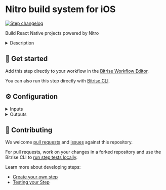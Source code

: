 # Nitro build system for iOS

[![Step changelog](https://shields.io/github/v/release/nitro-build/bitrise-step-nitro-ios?include_prereleases&label=changelog&color=blueviolet)](https://github.com/nitro-build/bitrise-step-nitro-ios/releases)

Build React Native projects powered by Nitro


<details>
<summary>Description</summary>

This step allows you to easily run the Nitro builder by providing input parameters in a friendly way

</details>

## 🧩 Get started

Add this step directly to your workflow in the [Bitrise Workflow Editor](https://devcenter.bitrise.io/steps-and-workflows/steps-and-workflows-index/).

You can also run this step directly with [Bitrise CLI](https://github.com/bitrise-io/bitrise).

## ⚙️ Configuration

<details>
<summary>Inputs</summary>

| Key | Description | Flags | Default |
| --- | --- | --- | --- |
| `root_directory` | The directory within your project, in which your code is located. Leave this field empty if your code is not located in a subdirectory |  | `./` |
| `ios_scheme` | The name of the iOS scheme |  |  |
| `ios_xcconfig_path` | The path relative to project root directory where the custom `.xcconfig` file is located |  |  |
| `version_name` | The version name for the app |  |  |
| `version_code` | The version code for the app |  |  |
| `disable_version_name_from_package_json` | By default will get the 'version' field from package.json and set the version name |  | `$NITRO_DISABLE_VERSION_NAME_FROM_PACKAGE_JSON` |
| `disable_version_code_auto_generation` | By default will generate a timestamp based number and set the version code |  | `NITRO_DISABLE_VERSION_CODE_AUTO_GENERATION` |
| `ios_certificate_url` | The url to download and install the certificate |  |  |
| `ios_certificate_passphrase` | Certificate passphrase | sensitive |  |
| `ios_codesigning_identity` | Codesigning identity |  |  |
| `ios_provisioning_profile_urls` | A string containing a '\|' separated values where provisioning profiles are located e.g. url1\|url2\|url3 |  |  |
| `ios_provisioning_profile_specifier` | The name of the provisioning profile when using a single one |  |  |
| `ios_team_id` | Specify the Team ID you want to use for the Apple Developer Portal |  |  |
| `ios_export_method` | The export method used to generate the IPA |  | `ad-hoc` |
| `cache_provider` | Choose the provider where cache artifacts will be persisted: - `fs`: File system - `s3`: Amazon - Simple Storage Service |  | `s3` |
| `disable_cache` | When setting this option to `yes` build cache optimizations won't be performed |  | `$NITRO_DISABLE_CACHE` |
| `cache_env_var_lookup_keys` | A list of `\|` separated values with env variable keys to lookup to determine whether the build should be cached or not |  |  |
| `cache_file_lookup_paths` | A list of `\|` separated value paths (relative to the root of the repo or absolute) to lookup in order to determine whether the build should be cached or not |  |  |
| `disable_metro_cache` | Setting this field to yes will disable the React Native Metro cache feature |  | `$NITRO_DISABLE_METRO_CACHE` |
| `pre_install_command` | Run command prior to install project dependencies (e.g. `rm -rf ./some-folder`) |  |  |
| `pre_build_command` | Run command prior to start building the app (e.g. `yarn tsc && yarn test`) |  |  |
| `post_build_command` | Run command once build successfully finished (e.g. `yarn publish`) |  |  |
| `output_directory` | The path to the directory where to place all of Nitro's output files |  | `$BITRISE_DEPLOY_DIR` |
| `entry_file` | The entry file for bundle generation |  | `$ENTRY_FILE` |
| `debug` | Enable verbose logs |  | `$NITRO_DEBUG_MODE` |
| `fail_safe` | Runing the app in this mode allows you to prevent the build to fail but you can check the status in further steps |  | `$NITRO_FAIL_SAFE` |
</details>

<details>
<summary>Outputs</summary>

| Environment Variable | Description |
| --- | --- |
| `NITRO_BUILD_STATUS` | The status of the latest build (success / failure) |
| `NITRO_OUTPUT_DIR` | The path to the directory where to place all of Nitro's output files |
| `NITRO_LOGS_PATH` | The full path to access the build log |
| `NITRO_DEPLOY_PATH` | The full path to access the build artifacts |
| `NITRO_SUMMARY_PATH` | The full path to access the build summary report |
</details>

## 🙋 Contributing

We welcome [pull requests](https://github.com/nitro-build/bitrise-step-nitro-ios/pulls) and [issues](https://github.com/nitro-build/bitrise-step-nitro-ios/issues) against this repository.

For pull requests, work on your changes in a forked repository and use the Bitrise CLI to [run step tests locally](https://devcenter.bitrise.io/bitrise-cli/run-your-first-build/).

Learn more about developing steps:

- [Create your own step](https://devcenter.bitrise.io/contributors/create-your-own-step/)
- [Testing your Step](https://devcenter.bitrise.io/contributors/testing-and-versioning-your-steps/)
